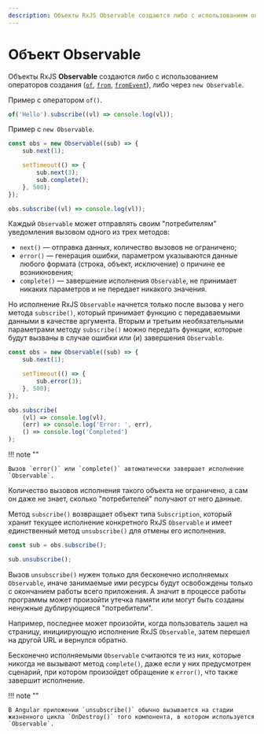 ```yaml
---
description: Объекты RxJS Observable создаются либо с использованием операторов создания (of, from, fromEvent), либо через new Observable
---
```


# Объект Observable

Объекты RxJS **Observable** создаются либо с использованием операторов создания ([`of`](https://rxjs.dev/api/index/function/of), [`from`](https://rxjs.dev/api/index/function/from), [`fromEvent`](https://rxjs.dev/api/index/function/fromEvent)), либо через `new Observable`.

Пример с оператором `of()`.

```ts
of('Hello').subscribe((vl) => console.log(vl));
```

Пример с `new Observable`.

```ts
const obs = new Observable((sub) => {
    sub.next(1);

    setTimeout(() => {
        sub.next(3);
        sub.complete();
    }, 500);
});

obs.subscribe((vl) => console.log(vl));
```

Каждый `Observable` может отправлять своим "потребителям" уведомления вызовом одного из трех методов:

-   `next()` — отправка данных, количество вызовов не ограничено;
-   `error()` — генерация ошибки, параметром указываются данные любого формата (строка, объект, исключение) о причине ее возникновения;
-   `complete()` — завершение исполнения `Observable`, не принимает никаких параметров и не передает никакого значения.

Но исполнение RxJS `Observable` начнется только после вызова у него метода `subscribe()`, который принимает функцию с передаваемыми данными в качестве аргумента. Вторым и третьим необязательными параметрами методу `subscribe()` можно передать функции, которые будут вызваны в случае ошибки или (и) завершения `Observable`.

```ts
const obs = new Observable((sub) => {
    sub.next(1);

    setTimeout(() => {
        sub.error(3);
    }, 500);
});

obs.subscribe(
    (vl) => console.log(vl),
    (err) => console.log('Error: ', err),
    () => console.log('Completed')
);
```

!!! note ""

    Вызов `error()` или `complete()` автоматически завершает исполнение `Observable`.

Количество вызовов исполнения такого объекта не ограничено, а сам он даже не знает, сколько "потребителей" получают от него данные.

Метод `subscribe()` возвращает объект типа `Subscription`, который хранит текущее исполнение конкретного RxJS `Observable` и имеет единственный метод `unsubscribe()` для отмены его исполнения.

```ts
const sub = obs.subscribe();

sub.unsubscribe();
```

Вызов `unsubscribe()` нужен только для бесконечно исполняемых `Observable`, иначе занимаемые ими ресурсы будут освобождены только с окончанием работы всего приложения. А значит в процессе работы программы может произойти утечка памяти или могут быть созданы ненужные дублирующиеся "потребители".

Например, последнее может произойти, когда пользователь зашел на страницу, инициирующую исполнение RxJS `Observable`, затем перешел на другой URL и вернулся обратно.

Бесконечно исполняемыми `Observable` считаются те из них, которые никогда не вызывают метод `complete()`, даже если у них предусмотрен сценарий, при котором произойдет обращение к `error()`, что также завершит исполнение.

!!! note ""

    В Angular приложении `unsubscribe()` обычно вызывается на стадии жизненного цикла `OnDestroy()` того компонента, в котором используется `Observable`.
